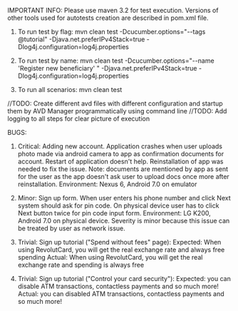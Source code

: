 IMPORTANT INFO: Please use maven 3.2 for test execution. Versions of other tools used for autotests creation are described in pom.xml file.

1. To run test by flag:
mvn clean test -Dcucumber.options="--tags @tutorial" -Djava.net.preferIPv4Stack=true -Dlog4j.configuration=log4j.properties

2. To run test by name:
mvn clean test -Dcucumber.options="--name 'Register new beneficiary' " -Djava.net.preferIPv4Stack=true -Dlog4j.configuration=log4j.properties

3. To run all scenarios:
mvn clean test


//TODO: Create different avd files with different configuration and startup them by AVD Manager programmatically using command line
//TODO: Add logging to all steps for clear picture of execution

BUGS:
1. Critical: Adding new account. Application crashes when user uploads photo made via android camera to app as confirmation documents for account.
Restart of application doesn't help. Reinstallation of app was needed to fix the issue. Note: documents are mentioned by app as sent for the user
as the app doesn't ask user to upload docs once more after reinstallation. Environment: Nexus 6, Android 7.0 on emulator

2. Minor: Sign up form. When user enters his phone number and click Next system should ask for pin code. On physical device user has to click Next button twice
for pin code input form. Environment: LG K200, Android 7.0 on physical device. Severity is minor because this issue can be treated by user as network issue.

3. Trivial: Sign up tutorial ("Spend without fees" page):
Expected: When using RevolutCard, you will get the real exchange rate and always free spending
Actual: When using RevolutCard, you will get the real exchange rate and spending is always free

4. Trivial: Sign up tutorial ("Control your card security"):
Expected:  you can disable ATM transactions, contactless payments and so much more!
Actual: you can disabled ATM transactions, contactless payments and so much more!
